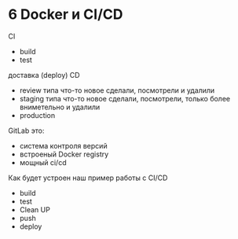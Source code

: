 # 6 Docker и CI/CD

CI
- build
- test

доставка (deploy)
CD
- review типа что-то новое сделали, посмотрели и удалили
- staging типа что-то новое сделали, посмотрели, только более вниметельно и удалили
- production

GitLab это:
- система контроля версий
- встроеный Docker registry
- мощный ci/cd

Как будет устроен наш пример работы с CI/CD
- build
- test
- Clean UP
- push
- deploy


